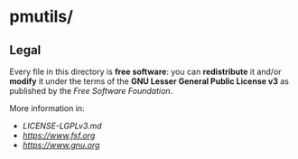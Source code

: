 # pmutils/

## Legal

Every file in this directory is **free software**: you can **redistribute** it and/or **modify** it under the terms of the
**GNU Lesser General Public License v3** as published by the _Free Software Foundation_.

More information in:

- _LICENSE-LGPLv3.md_
- _https://www.fsf.org_
- _https://www.gnu.org_

